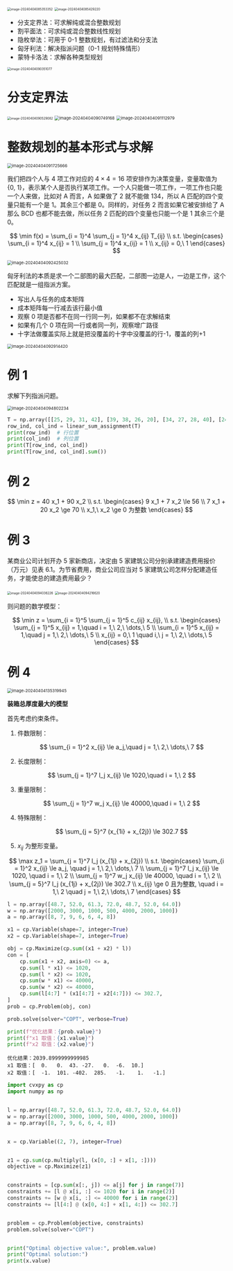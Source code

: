 <img src="https://leafalice-image.oss-cn-hangzhou.aliyuncs.com/img/2024-04-04%2Ffc2f7fc1aaf4acee2aee74f1ad3e3141--6fcf--image-20240404085353352.png" alt="image-20240404085353352" style="zoom: 50%;" />

<img src="https://leafalice-image.oss-cn-hangzhou.aliyuncs.com/img/2024-04-04%2F6ff69d3846ef1cb3cf849cac6b11b715--8ed8--image-20240404085429220.png" alt="image-20240404085429220" style="zoom: 50%;" />

- 分支定界法：可求解纯或混合整数规划
- 割平面法：可求纯或混合整数线性规划
- 隐枚举法：可用于 0-1 整数规划，有过滤法和分支法
- 匈牙利法：解决指派问题（0-1 规划特殊情形）
- 蒙特卡洛法：求解各种类型规划

<img src="https://leafalice-image.oss-cn-hangzhou.aliyuncs.com/img/2024-04-04%2F3c60eec7d4d59d5b33fd253f6d6bc5f8--c42d--image-20240404090351077.png" alt="image-20240404090351077" style="zoom: 50%;" />

# 分支定界法

<img src="https://leafalice-image.oss-cn-hangzhou.aliyuncs.com/img/2024-04-04%2F8c838b343fa7e535662850b36b99fa2d--6433--image-20240404090529082.png" alt="image-20240404090529082" style="zoom: 50%;" />

<img src="https://leafalice-image.oss-cn-hangzhou.aliyuncs.com/img/2024-04-04%2Ff4146b5ab4562f3cf651cf1812e4d7c1--6bee--image-20240404090749168.png" alt="image-20240404090749168" style="zoom:67%;" />

<img src="https://leafalice-image.oss-cn-hangzhou.aliyuncs.com/img/2024-04-04%2Fdc14ea9beca9037c8dbd3ca66c444e79--9b75--image-20240404091112979.png" alt="image-20240404091112979" style="zoom: 67%;" />

# 整数规划的基本形式与求解

<img src="https://leafalice-image.oss-cn-hangzhou.aliyuncs.com/img/2024-04-04%2F623921ba2e89ff876c82327ee2438e86--9bc8--image-20240404091725666.png" alt="image-20240404091725666" style="zoom: 67%;" />

我们把四个人与 $4$ 项工作对应的 $4 \times 4=16$ 项安排作为决策变量，变量取值为 $\{0,\ 1\}$，表示某个人是否执行某项工作。一个人只能做一项工作，一项工作也只能一个人来做，比如对 A 而言，A 如果做了 2 就不能做 134，所以 A 匹配的四个变量只能有一个是 1。其余三个都是 0。同样的，对任务 2 而言如果它被安排给了 A 那么 BCD 也都不能去做，所以任务 2 匹配的四个变量也只能一个是 1 其余三个是 0。

$$
\min f(x) = \sum_{i = 1}^4 \sum_{j = 1}^4 x_{ij} T_{ij} \\
s.t.
\begin{cases}
\sum_{i = 1}^4 x_{ij} = 1 \\
\sum_{j = 1}^4 x_{ij} = 1 \\
x_{ij} = 0,\ 1
\end{cases}
$$

<img src="https://leafalice-image.oss-cn-hangzhou.aliyuncs.com/img/2024-04-04%2F28927c264e26be7287f3ac9647d00cb1--1460--image-20240404092425032.png" alt="image-20240404092425032" style="zoom:67%;" />

匈牙利法的本质是求一个二部图的最大匹配，二部图一边是人，一边是工作，这个匹配就是一组指派方案。

- 写出人与任务的成本矩阵
- 成本矩阵每一行减去该行最小值
- 观察 0 项是否都不在同一行同一列，如果都不在求解结束
- 如果有几个 0 项在同一行或者同一列，观察增广路径
- 十字法做覆盖实际上就是把没覆盖的十字中没覆盖的行-1，覆盖的列+1

<img src="https://leafalice-image.oss-cn-hangzhou.aliyuncs.com/img/2024-04-04%2Ffd4d40f7df89b04017467f1de24bc4a6--10c9--image-20240404092914420.png" alt="image-20240404092914420" style="zoom:67%;" />

# 例 1

求解下列指派问题。

<img src="https://leafalice-image.oss-cn-hangzhou.aliyuncs.com/img/2024-04-04%2F7f72db451b17bb1fb87bb461ff2eb633--e707--image-20240404094802234.png" alt="image-20240404094802234" style="zoom:67%;" />

```python
T = np.array([[25, 29, 31, 42], [39, 38, 26, 20], [34, 27, 28, 40], [24, 42, 36, 23]])
row_ind, col_ind = linear_sum_assignment(T)
print(row_ind)  # 行位置
print(col_ind)  # 列位置
print(T[row_ind, col_ind])
print(T[row_ind, col_ind].sum())
```

# 例 2

$$
\min z = 40 x_1 + 90 x_2 \\
s.t.
\begin{cases}
9 x_1 + 7 x_2 \le 56 \\
7 x_1 + 20 x_2 \ge 70 \\
x_1,\ x_2 \ge 0 为整数
\end{cases}
$$

# 例 3

某商业公司计划开办 5 家新商店，决定由 5 家建筑公司分别承建建造费用报价（万元）见表 6.1。为节省费用，商业公司应当对 5 家建筑公司怎样分配建造任务，才能使总的建造费用最少？

<img src="https://leafalice-image.oss-cn-hangzhou.aliyuncs.com/img/2024-04-04%2F00e13e83d1b3c3f20663eb8e3c0bea7d--9157--image-20240404094036226.png" alt="image-20240404094036226" style="zoom:50%;" />

<img src="https://leafalice-image.oss-cn-hangzhou.aliyuncs.com/img/2024-04-04%2F3e5cb1a50f39e7c2cd68c32f9ebd4ae2--f8e1--image-20240404094216620.png" alt="image-20240404094216620" style="zoom: 50%;" />

则问题的数学模型：

$$
\min z = \sum_{i = 1}^5 \sum_{j = 1}^5 c_{ij} x_{ij}, \\
s.t.
\begin{cases}
\sum_{j = 1}^5 x_{ij} = 1,\quad i = 1,\ 2,\ \dots,\ 5 \\
\sum_{i = 1}^5 x_{ij} = 1,\quad j = 1,\ 2,\ \dots,\ 5 \\
x_{ij} = 0,\ 1 \quad i,\ j = 1,\ 2,\ \dots,\ 5
\end{cases}
$$

# 例 4

<img src="https://leafalice-image.oss-cn-hangzhou.aliyuncs.com/img/2024-04-04%2F61a0b7cf7733d449808067dabd3718cb--00c9--image-20240404135319945.png" alt="image-20240404135319945" style="zoom: 67%;" />

**装箱总厚度最大的模型**

首先考虑约束条件。

1. 件数限制：

   $$
   \sum_{i = 1}^2 x_{ij} \le a_j,\quad j = 1,\ 2,\ \dots,\ 7
   $$

2. 长度限制：

   $$
   \sum_{j = 1}^7 l_j x_{ij} \le 1020,\quad i = 1,\ 2
   $$

3. 重量限制：

   $$
   \sum_{j = 1}^7 w_j x_{ij} \le 40000,\quad i = 1,\ 2
   $$

4. 特殊限制：

   $$
   \sum_{j = 5}^7 (x_{1i} + x_{2j}) \le 302.7
   $$

5. $x_{ij}$ 为整形变量。

$$
\max z_1 = \sum_{j = 1}^7 l_j (x_{1j} + x_{2j}) \\
s.t.
\begin{cases}
\sum_{i = 1}^2 x_{ij} \le a_j, \quad j = 1,\ 2,\ \dots,\ 7 \\
\sum_{j = 1}^7 l_j x_{ij} \le 1020, \quad i = 1,\ 2 \\
\sum_{j = 1}^7 w_j x_{ij} \le 40000, \quad i = 1,\ 2 \\
\sum_{j = 5}^7 l_j (x_{1j} + x_{2j}) \le 302.7 \\
x_{ij} \ge 0 且为整数, \quad i = 1,\ 2 \quad j = 1,\ 2,\ \dots,\ 7
\end{cases}
$$

```python
l = np.array([48.7, 52.0, 61.3, 72.0, 48.7, 52.0, 64.0])
w = np.array([2000, 3000, 1000, 500, 4000, 2000, 1000])
a = np.array([8, 7, 9, 6, 6, 4, 8])

x1 = cp.Variable(shape=7, integer=True)
x2 = cp.Variable(shape=7, integer=True)

obj = cp.Maximize(cp.sum((x1 + x2) * l))
con = [
    cp.sum(x1 + x2, axis=0) <= a,
    cp.sum(l * x1) <= 1020,
    cp.sum(l * x2) <= 1020,
    cp.sum(w * x1) <= 40000,
    cp.sum(w * x2) <= 40000,
    cp.sum(l[4:7] * (x1[4:7] + x2[4:7])) <= 302.7,
]
prob = cp.Problem(obj, con)

prob.solve(solver="COPT", verbose=True)

print(f"优化结果：{prob.value}")
print(f"x1 取值：{x1.value}")
print(f"x2 取值：{x2.value}")
```

```shell
优化结果：2039.8999999999985
x1 取值：[  0.   0.  43. -27.   0.  -6.  10.]
x2 取值：[  -1.  101. -402.  285.   -1.    1.   -1.]
```

```python
import cvxpy as cp
import numpy as np


l = np.array([48.7, 52.0, 61.3, 72.0, 48.7, 52.0, 64.0])
w = np.array([2000, 3000, 1000, 500, 4000, 2000, 1000])
a = np.array([8, 7, 9, 6, 6, 4, 8])


x = cp.Variable((2, 7), integer=True)


z1 = cp.sum(cp.multiply(l, (x[0, :] + x[1, :])))
objective = cp.Maximize(z1)


constraints = [cp.sum(x[:, j]) <= a[j] for j in range(7)]
constraints += [l @ x[i, :] <= 1020 for i in range(2)]
constraints += [w @ x[i, :] <= 40000 for i in range(2)]
constraints += [l[4:] @ (x[0, 4:] + x[1, 4:]) <= 302.7]


problem = cp.Problem(objective, constraints)
problem.solve(solver="COPT")


print("Optimal objective value:", problem.value)
print("Optimal solution:")
print(x.value)
```

